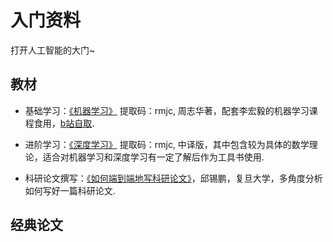 # 入门资料

打开人工智能的大门~

## 教材

* 基础学习：[《机器学习》](https://pan.baidu.com/s/1MGhz4DD3e5Gz7Ngw-EZQfg?pwd=rmjc) 提取码：rmjc, 周志华著，配套李宏毅的机器学习课程食用，[b站自取](https://www.bilibili.com/video/BV1Wv411h7kN?p=1&vd_source=7dffeea6a15becf80b2b8494e3e4bc3a).

* 进阶学习：[《深度学习》](https://pan.baidu.com/s/1d3ruybtpfkco7pwbuALLVw?pwd=rmjc) 提取码：rmjc, 中译版，其中包含较为具体的数学理论，适合对机器学习和深度学习有一定了解后作为工具书使用.

* 科研论文撰写：[《如何端到端地写科研论文》](https://xpqiu.github.io/slides/20181019-PaperWriting.pdf)，邱锡鹏，复旦大学，多角度分析如何写好一篇科研论文.

## 经典论文
